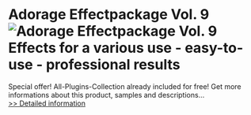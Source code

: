 # Adorage Effectpackage Vol. 9<br />![Adorage Effectpackage Vol. 9](https://mycommerce.akamaized.net/api/pimages/P300051645/BIG/300051645.JPG)<br />Effects for a various use - easy-to-use - professional results
Special offer! All-Plugins-Collection already included for free!
 Get more informations about this product, samples and descriptions...<br />[>> Detailed information](https://secure.element5.com/esales/product.html?productid=300051645&affiliateid=200057808)